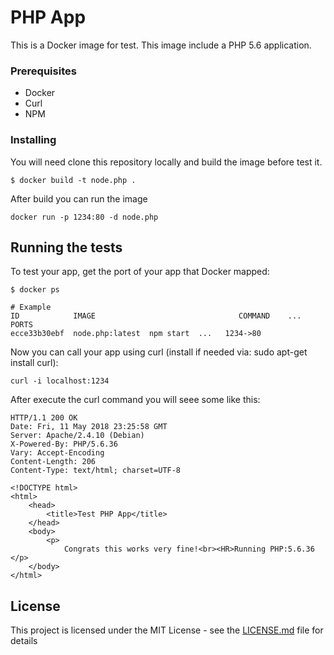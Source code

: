 # PHP App

This is a Docker image for test. This image include a PHP 5.6 application.


### Prerequisites

* Docker
* Curl
* NPM



### Installing

You will need clone this repository locally and build the image before test it.

```
$ docker build -t node.php .
```

After build you can run the image

```
docker run -p 1234:80 -d node.php
```

## Running the tests

To test your app, get the port of your app that Docker mapped:

```
$ docker ps

# Example
ID            IMAGE                                COMMAND    ...   PORTS
ecce33b30ebf  node.php:latest  npm start  ...   1234->80
```

Now you can call your app using curl (install if needed via: sudo apt-get install curl):

```
curl -i localhost:1234
```

After execute the curl command you will seee some like this:

```
HTTP/1.1 200 OK
Date: Fri, 11 May 2018 23:25:58 GMT
Server: Apache/2.4.10 (Debian)
X-Powered-By: PHP/5.6.36
Vary: Accept-Encoding
Content-Length: 206
Content-Type: text/html; charset=UTF-8

<!DOCTYPE html>
<html>
    <head>
        <title>Test PHP App</title>
    </head>
    <body>
        <p>
            Congrats this works very fine!<br><HR>Running PHP:5.6.36        </p>
    </body>
</html>
```

## License

This project is licensed under the MIT License - see the [LICENSE.md](LICENSE.md) file for details
